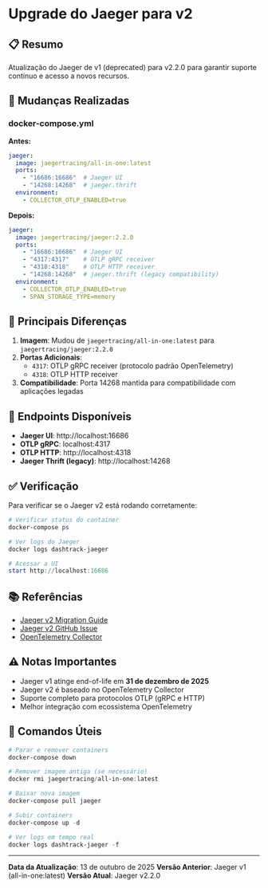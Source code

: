 # Upgrade do Jaeger para v2

## 📋 Resumo

Atualização do Jaeger de v1 (deprecated) para v2.2.0 para garantir suporte contínuo e acesso a novos recursos.

## 🔄 Mudanças Realizadas

### docker-compose.yml

**Antes:**
```yaml
jaeger:
  image: jaegertracing/all-in-one:latest
  ports:
    - "16686:16686"  # Jaeger UI
    - "14268:14268"  # jaeger.thrift
  environment:
    - COLLECTOR_OTLP_ENABLED=true
```

**Depois:**
```yaml
jaeger:
  image: jaegertracing/jaeger:2.2.0
  ports:
    - "16686:16686"  # Jaeger UI
    - "4317:4317"    # OTLP gRPC receiver
    - "4318:4318"    # OTLP HTTP receiver
    - "14268:14268"  # jaeger.thrift (legacy compatibility)
  environment:
    - COLLECTOR_OTLP_ENABLED=true
    - SPAN_STORAGE_TYPE=memory
```

## 📝 Principais Diferenças

1. **Imagem**: Mudou de `jaegertracing/all-in-one:latest` para `jaegertracing/jaeger:2.2.0`
2. **Portas Adicionais**: 
   - `4317`: OTLP gRPC receiver (protocolo padrão OpenTelemetry)
   - `4318`: OTLP HTTP receiver
3. **Compatibilidade**: Porta 14268 mantida para compatibilidade com aplicações legadas

## 🚀 Endpoints Disponíveis

- **Jaeger UI**: http://localhost:16686
- **OTLP gRPC**: localhost:4317
- **OTLP HTTP**: http://localhost:4318
- **Jaeger Thrift (legacy)**: http://localhost:14268

## ✅ Verificação

Para verificar se o Jaeger v2 está rodando corretamente:

```powershell
# Verificar status do container
docker-compose ps

# Ver logs do Jaeger
docker logs dashtrack-jaeger

# Acessar a UI
start http://localhost:16686
```

## 📚 Referências

- [Jaeger v2 Migration Guide](https://www.jaegertracing.io/docs/latest/migration/)
- [Jaeger v2 GitHub Issue](https://github.com/jaegertracing/jaeger/issues/6321)
- [OpenTelemetry Collector](https://opentelemetry.io/docs/collector/)

## ⚠️ Notas Importantes

- Jaeger v1 atinge end-of-life em **31 de dezembro de 2025**
- Jaeger v2 é baseado no OpenTelemetry Collector
- Suporte completo para protocolos OTLP (gRPC e HTTP)
- Melhor integração com ecossistema OpenTelemetry

## 🔧 Comandos Úteis

```powershell
# Parar e remover containers
docker-compose down

# Remover imagem antiga (se necessário)
docker rmi jaegertracing/all-in-one:latest

# Baixar nova imagem
docker-compose pull jaeger

# Subir containers
docker-compose up -d

# Ver logs em tempo real
docker logs dashtrack-jaeger -f
```

---

**Data da Atualização**: 13 de outubro de 2025
**Versão Anterior**: Jaeger v1 (all-in-one:latest)
**Versão Atual**: Jaeger v2.2.0
